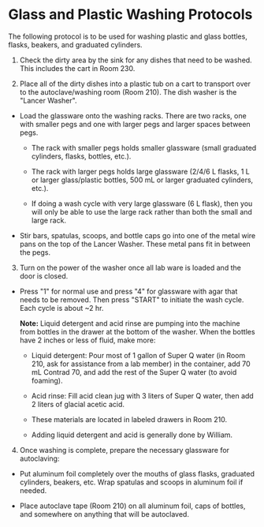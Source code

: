 # Glass and Plastic Washing Protocols

The following protocol is to be used for washing plastic and glass bottles, flasks, beakers, and graduated cylinders.

1. Check the dirty area by the sink for any dishes that need to be washed. This includes the cart in Room 230.

2. Place all of the dirty dishes into a plastic tub on a cart to transport over to the autoclave/washing room (Room 210). The dish washer is the "Lancer Washer".

- Load the glassware onto the washing racks. There are two racks, one with smaller pegs and one with larger pegs and larger spaces between pegs.

    - The rack with smaller pegs holds smaller glassware (small graduated cylinders, flasks, bottles, etc.).

    - The rack with larger pegs holds large glassware (2/4/6 L flasks, 1 L or larger glass/plastic bottles, 500 mL or larger graduated cylinders, etc.).

    - If doing a wash cycle with very large glassware (6 L flask), then you will only be able to use the large rack rather than both the small and large rack.

- Stir bars, spatulas, scoops, and bottle caps go into one of the metal wire pans on the top of the Lancer Washer. These metal pans fit in between the pegs.

3. Turn on the power of the washer once all lab ware is loaded and the door is closed.

- Press "1" for normal use and press "4" for glassware with agar that needs to be removed. Then press "START" to initiate the wash cycle. Each cycle is about ~2 hr.

    **Note:** Liquid detergent and acid rinse are pumping into the machine from bottles in the drawer at the bottom of the washer. When the bottles have 2 inches or less of fluid, make more:

    - Liquid detergent: Pour most of 1 gallon of Super Q water (in Room 210, ask for assistance from a lab member) in the container, add 70 mL Contrad 70, and add the rest of the Super Q water (to avoid foaming).

    - Acid rinse: Fill acid clean jug with 3 liters of Super Q water, then add 2 liters of glacial acetic acid.

    - These materials are located in labeled drawers in Room 210.

    - Adding liquid detergent and acid is generally done by William.

4. Once washing is complete, prepare the necessary glassware for autoclaving:

  - Put aluminum foil completely over the mouths of glass flasks, graduated cylinders, beakers, etc. Wrap spatulas and scoops in aluminum foil if needed.

  - Place autoclave tape (Room 210) on all aluminum foil, caps of bottles, and somewhere on anything that will be autoclaved.
